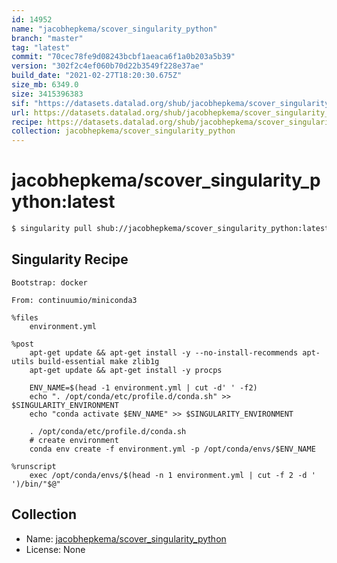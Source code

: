 ```yaml
---
id: 14952
name: "jacobhepkema/scover_singularity_python"
branch: "master"
tag: "latest"
commit: "70cec78fe9d08243bcbf1aeaca6f1a0b203a5b39"
version: "302f2c4ef060b70d22b3549f228e37ae"
build_date: "2021-02-27T18:20:30.675Z"
size_mb: 6349.0
size: 3415396383
sif: "https://datasets.datalad.org/shub/jacobhepkema/scover_singularity_python/latest/2021-02-27-70cec78f-302f2c4e/302f2c4ef060b70d22b3549f228e37ae.sif"
url: https://datasets.datalad.org/shub/jacobhepkema/scover_singularity_python/latest/2021-02-27-70cec78f-302f2c4e/
recipe: https://datasets.datalad.org/shub/jacobhepkema/scover_singularity_python/latest/2021-02-27-70cec78f-302f2c4e/Singularity
collection: jacobhepkema/scover_singularity_python
---
```


# jacobhepkema/scover_singularity_python:latest

```bash
$ singularity pull shub://jacobhepkema/scover_singularity_python:latest
```

## Singularity Recipe

```singularity
Bootstrap: docker

From: continuumio/miniconda3

%files
    environment.yml

%post
    apt-get update && apt-get install -y --no-install-recommends apt-utils build-essential make zlib1g
    apt-get update && apt-get install -y procps
    
    ENV_NAME=$(head -1 environment.yml | cut -d' ' -f2)
    echo ". /opt/conda/etc/profile.d/conda.sh" >> $SINGULARITY_ENVIRONMENT
    echo "conda activate $ENV_NAME" >> $SINGULARITY_ENVIRONMENT
    
    . /opt/conda/etc/profile.d/conda.sh
    # create environment
    conda env create -f environment.yml -p /opt/conda/envs/$ENV_NAME
    
%runscript
    exec /opt/conda/envs/$(head -n 1 environment.yml | cut -f 2 -d ' ')/bin/"$@"
```

## Collection

 - Name: [jacobhepkema/scover_singularity_python](https://github.com/jacobhepkema/scover_singularity_python)
 - License: None


